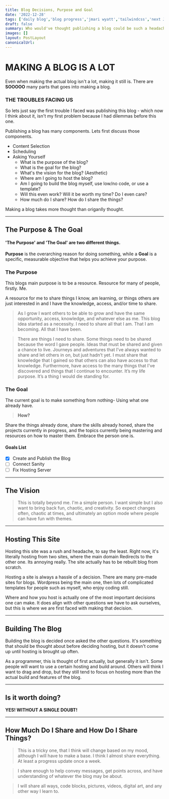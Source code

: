 ```yaml
---
title: Blog Decisions, Purpose and Goal 
date: '2022-12-28'
tags: ['daily blog','blog progress','jmari wyatt','tailwindcss','next JS']
draft: false
summary: Who would've thought publishing a blog could be such a headache, even for a full-stack web developer. There were even headaches getting this far. I'm going to go over many of them, like choosing which platform to host from, which frameworks to build with, deciding how to scale the blog, and much more. 
images: []
layout: PostLayout
canonicalUrl:
---
```


# MAKING A BLOG IS A LOT

Even when making the actual blog isn't a lot, making it still is. There are **SOOOOO** many parts that goes into making a blog. 

### THE TROUBLES FACING US

So lets just say the first trouble I faced was publishing this blog - which now I think about it, isn't my first problem because I had dilemmas before this one. 

Publishing a blog has many components. Lets first discuss those components. 
- Content Selection
- Scheduling
- Asking Yourself
    - What is the purpose of the blog?
    - What is the goal for the blog?
    - What's the vision for the blog? (Aesthetic)
    - Where am I going to host the blog?
    - Am I going to build the blog myself, use low/no code, or use a template?
    - Will this even work? Will it be worth my time? Do I even care?
    - How much do I share? How do I share the things?

Making a blog takes more thought than origanlly thought. 

--- 

## The Purpose & The Goal

#### 'The Purpose' and 'The Goal' are two different things. 
**Purpose** is the overarching reason for doing something, while a **Goal** is a specific, measurable objective that helps you achieve your purpose.

### The Purpose 

This blogs main purpose is to be a resource. Resource for many of people, firstly. Me. 

A resource for me to share things I know, am learning, or things others are just interested in and I have the knowledge, access, and/or time to share.

> As I grow I want others to be able to grow and have the same opportunity, access, knowledge, and whatever else as me. 
> This blog idea started as a necessity. I need to share all that I am. That I am becoming. All that I have been. 

> There are things I need to share. Some things need to be shared because the word I gave people. Ideas that must be shared and given a chance to live. Journeys and adventures that I’ve always wanted to share and let others in on, but just hadn’t yet. I must share that knowledge that I gained so that others can also have access to that knowledge. Furthermore, have access to the many things that I've discovered and things that I continue to encounter. It’s my life purpose. It’s a thing I would die standing for. 

### The Goal

The current goal is to make something from nothing- Using what one already have. 

> **How?** 

Share the things already done, share the skills already honed, share the projects currently in progress, and the topics currently being mastering and resources on how to master them. Embrace the person one is.

#### Goals List

- [x] Create and Publish the Blog
- [ ] Connect Sanity 
- [ ] Fix Hosting Server

---

## The Vision

> This is totally beyond me. I'm a simple person. I want simple but I also want to bring back fun, chaotic, and creativity. So expect changes often, chaotic at times, and ultimately an option mode where people can have fun with themes.

---

## Hosting This Site

Hosting this site was a rush and headache, to say the least. Right now, it's literally hosting from two sites, where the main domain Redirects to the other one. Its annoying really. The site actually has to be rebuilt blog from scratch.

Hosting a site is always a hassle of a decision. There are many pre-made sites for blogs. Wordpress being the main one, then lots of complicated templates for people such as myself, who enjoy coding still.

Where and how you host is actually one of the most important decisions one can make. It does align with other questions we have to ask ourselves, but this is where we are first faced with making that decision.

---

## Building The Blog

Building the blog is decided once asked the other questions. It's something that should be thought about before deciding hosting, but it doesn't come up until hosting is brought up often.

As a programmer, this is thought of first actually, but generally it isn't. Some people will want to use a certain hosting and build around. Others will think I want to drag and drop, but they still tend to focus on hosting more than the actual build and features of the blog. 

---

## Is it worth doing? 

**YES! WITHOUT A SINGLE DOUBT!**

---

## How Much Do I Share and How Do I Share Things?

> This is a tricky one, that I think will change based on my mood, although I will have to make a base. I think I almost share everything. At least a progress update once a week.

> I share enough to help convey messages, get points across, and have understanding of whatever the blog may be about. 

> I will share all ways, code blocks, pictures, videos, digital art, and any other way I learn to. 

